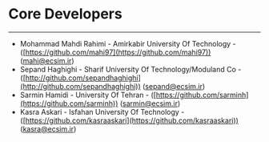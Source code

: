# Core Developers #

----------
- Mohammad Mahdi Rahimi - Amirkabir University Of Technology - ([https://github.com/mahi97](https://github.com/mahi97)) ([mahi@ecsim.ir](mailto:mahi@ecsim.ir))
- Sepand Haghighi - Sharif University Of Technology/Moduland Co - ([http://github.com/sepandhaghighi](http://github.com/sepandhaghighi)) ([sepand@ecsim.ir](mailto:sepand@ecsim.ir))
- Sarmin Hamidi - University Of Tehran - ([https://github.com/sarminh](https://github.com/sarminh)) ([sarmin@ecsim.ir](mailto:sarmin@ecsim.ir))
- Kasra Askari - Isfahan University Of Technology - ([https://github.com/kasraaskari](https://github.com/kasraaskari)) ([kasra@ecsim.ir](mailto:kasra@ecsim.ir))
